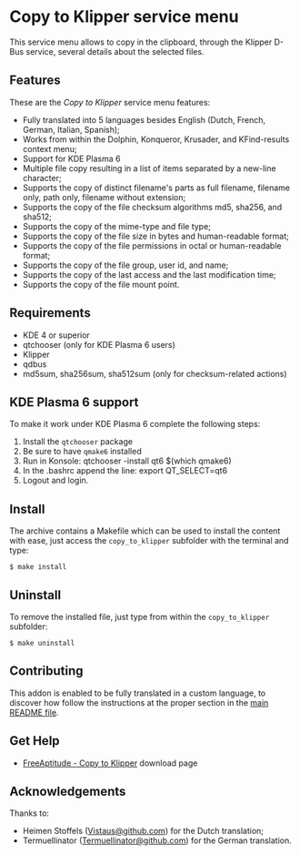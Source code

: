 # Copy to Klipper service menu

This service menu allows to copy in the clipboard, through the Klipper
D-Bus service, several details about the selected files.

## Features

These are the *Copy to Klipper* service menu features:
- Fully translated into 5 languages besides English
  (Dutch, French, German, Italian, Spanish);
- Works from within the Dolphin, Konqueror, Krusader, and KFind-results context menu;
- Support for KDE Plasma 6
- Multiple file copy resulting in a list of items separated by a new-line character;
- Supports the copy of distinct filename's parts as full filename, filename only,
  path only, filename without extension;
- Supports the copy of the file checksum algorithms md5, sha256, and sha512;
- Supports the copy of the mime-type and file type;
- Supports the copy of the file size in bytes and human-readable format;
- Supports the copy of the file permissions in octal or human-readable format;
- Supports the copy of the file group, user id, and name;
- Supports the copy of the last access and the last modification time;
- Supports the copy of the file mount point.

## Requirements

- KDE 4 or superior
- qtchooser (only for KDE Plasma 6 users)
- Klipper
- qdbus
- md5sum, sha256sum, sha512sum (only for checksum-related actions)

## KDE Plasma 6 support

To make it work under KDE Plasma 6 complete the following steps:
1. Install the `qtchooser` package
2. Be sure to have `qmake6` installed
3. Run in Konsole:
       qtchooser -install qt6 $(which qmake6)
4. In the .bashrc append the line:
       export QT_SELECT=qt6
5. Logout and login.

## Install

The archive contains a Makefile which can be used to install the content with ease,
just access the `copy_to_klipper` subfolder with the terminal and type:
```
$ make install
```

## Uninstall

To remove the installed file, just type from within the `copy_to_klipper` subfolder:
```
$ make uninstall
```

## Contributing

This addon is enabled to be fully translated in a custom language, to discover how
follow the instructions at the proper section in the [main README file][contributing].

## Get Help

- [FreeAptitude - Copy to Klipper][download] download page

## Acknowledgements

Thanks to:
- Heimen Stoffels (Vistaus@github.com) for the Dutch translation;
- Termuellinator (Termuellinator@github.com) for the German translation.

[download]: https://freeaptitude.altervista.org/downloads/copy-to-klipper.html "Copy to Klipper download page on FreeAptitude"
[contributing]: https://github.com/fabiomux/kde-servicemenus#contributing "How to contribute at the Copy to Klipper project"
[§]: # "Generated by servicemenu_generator"
